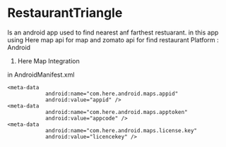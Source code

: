 # RestaurantTriangle
Is an android app used to find nearest anf farthest restuarant. in this app using Here map api for map and zomato api for find restaurant
Platform : Android


1) Here Map Integration


in AndroidManifest.xml


```
<meta-data
            android:name="com.here.android.maps.appid"
            android:value="appid" />
<meta-data
            android:name="com.here.android.maps.apptoken"
            android:value="appcode" />
<meta-data
            android:name="com.here.android.maps.license.key"
            android:value="licencekey" />
```
